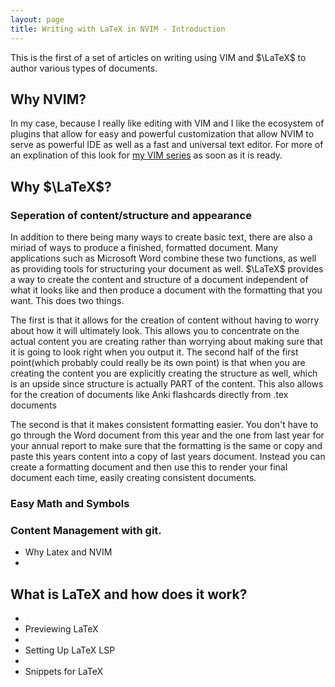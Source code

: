 ```yaml
---
layout: page
title: Writing with LaTeX in NVIM - Introduction
---
```


This is the first of a set of articles on writing using VIM and $\LaTeX$
to author various types of documents. 

## Why NVIM?

In my case, because I really like editing with VIM and I like the
ecosystem of plugins that allow for easy and powerful customization that
allow NVIM to serve as powerful IDE as well as a fast and universal text
editor. For more of an explination of this look for [my VIM
series](https://keeganevans.com/articles/vim.html) as soon as it is
ready. 

## Why $\LaTeX$?

### Seperation of content/structure and appearance
In addition to there being many ways to create basic text, there are
also a miriad of ways to produce a finished, formatted document. Many
applications such as Microsoft Word combine these two functions, as well
as providing tools for structuring your document as well. $\LaTeX$
provides a way to create the content and structure of a document
independent of what it looks like and then produce a document with the
formatting that you want. This does two things.

The first is that it
allows for the creation of content without having to worry about how it
will ultimately look. This allows you to concentrate on the actual
content you are creating rather than worrying about making sure that it
is going to look right when you output it. The second half of the first
point(which probably could really be its own point) is that when you are
creating the content you are explicitly creating the structure as well,
which is an upside since structure is actually PART of the content. This
also allows for the creation of documents like Anki flashcards directly
from .tex documents

The second is that it makes consistent formatting easier. You don't have
to go through the Word document from this year and the one from last
year for your annual report to make sure that the formatting is the
same or copy and paste this years content into a copy of last years
document. Instead you can create a formatting document and then use this
to render your final document each time, easily creating consistent
documents.

### Easy Math and Symbols

### Content Management with git.

- Why Latex and NVIM
-
## What is LaTeX and how does it work?
-
- Previewing LaTeX
-
- Setting Up LaTeX LSP
-
- Snippets for LaTeX
